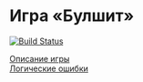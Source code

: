 # Игра «Булшит»
[![Build Status](https://travis-ci.org/Nitive/bullshit-game.svg?branch=master)](https://travis-ci.org/Nitive/bullshit-game)

[Описание игры](http://telegra.ph/bullshit-the-game-02-08)  
[Логические ошибки](https://nitive.github.io/bullshit-game/)  
